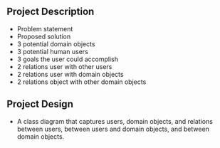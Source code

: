## Project Description
- Problem statement
- Proposed solution
- 3 potential domain objects
- 3 potential human users
- 3 goals the user could accomplish
- 2 relations user with other users
- 2 relations user with domain objects
- 2 relations object with other domain objects

## Project Design
- A class diagram that captures users, domain objects, and relations between users, between users and domain objects, and between domain objects.

